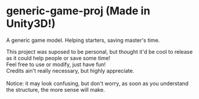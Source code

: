 # generic-game-proj (Made in Unity3D!)
A generic game model. Helping starters, saving master's time.

This project was suposed to be personal, but thought it'd be cool to release as it could help people or save some time!<br/>
Feel free to use or modify, just have fun!<br/>
Credits ain't really necessary, but highly appreciate.<br/>
<br/>
Notice: it may look confusing, but don't worry, as soon as you understand the structure, the more sense will make.
